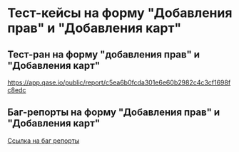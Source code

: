 # Тест-кейсы на форму "Добавления прав" и "Добавления карт"

## Тест-ран на форму "добавления прав" и "Добавления карт"

https://app.qase.io/public/report/c5ea6b0fcda301e6e60b2982c4c3cf1698fc8edc

## Баг-репорты на форму "Добавления прав" и "Добавления карт"

[Ссылка на баг репорты](https://danillebedev62.youtrack.cloud/search/%D0%A1%D0%BE%D0%B7%D0%B4%D0%B0%D0%BD%D0%BD%D1%8B%D0%B5%20%D0%BC%D0%BD%D0%BE%D0%B9-1?q=%D0%BF%D1%80%D0%BE%D0%B5%D0%BA%D1%82:%20%7B%D0%BF%D1%80%D0%BE%D0%B5%D0%BA%D1%82%20%E2%84%965%20%D0%A4%D0%BE%D1%80%D0%BC%D0%B0%20%22%D0%94%D0%BE%D0%B1%D0%B0%D0%B2%D0%BB%D0%B5%D0%BD%D0%B8%D0%B5%20%D0%BF%D1%80%D0%B0%D0%B2%22%20%D0%B8%20%D0%BA%D0%B0%D1%80%D1%82%D1%8B%7D%20)